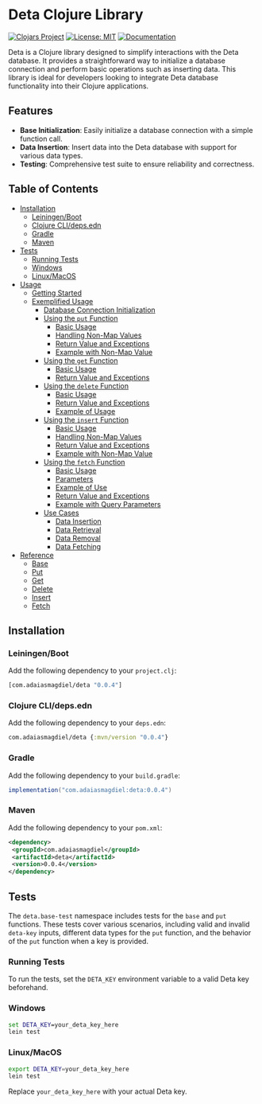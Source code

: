 # Deta Clojure Library

[![Clojars Project](https://img.shields.io/clojars/v/com.adaiasmagdiel/deta.svg)](https://clojars.org/com.adaiasmagdiel/deta)
[![License: MIT](https://img.shields.io/badge/License-MIT-yellow.svg)](https://opensource.org/licenses/MIT)
[![Documentation](https://img.shields.io/badge/MKDocs-Documentation-green.svg)](https://adaiasmagdiel.github.io/deta-clojure/)

Deta is a Clojure library designed to simplify interactions with the Deta database. It provides a straightforward way to initialize a database connection and perform basic operations such as inserting data. This library is ideal for developers looking to integrate Deta database functionality into their Clojure applications.

## Features

-  **Base Initialization**: Easily initialize a database connection with a simple function call.
-  **Data Insertion**: Insert data into the Deta database with support for various data types.
-  **Testing**: Comprehensive test suite to ensure reliability and correctness.

## Table of Contents

-  [Installation](#installation)
   -  [Leiningen/Boot](#leiningenboot)
   -  [Clojure CLI/deps.edn](#clojure-clidepsedn)
   -  [Gradle](#gradle)
   -  [Maven](#maven)
-  [Tests](#tests)
   -  [Running Tests](#running-tests)
   -  [Windows](#windows)
   -  [Linux/MacOS](#linuxmacos)
-  [Usage](./usage.md)
   -  [Getting Started](./usage.md#getting-started)
   -  [Exemplified Usage](./usage.md#exemplified-usage)
      -  [Database Connection Initialization](./usage.md#database-connection-initialization)
      -  [Using the `put` Function](./usage.md#using-the-put-function)
         -  [Basic Usage](./usage.md#basic-usage)
         -  [Handling Non-Map Values](./usage.md#handling-non-map-values)
         -  [Return Value and Exceptions](./usage.md#return-value-and-exceptions)
         -  [Example with Non-Map Value](./usage.md#example-with-non-map-value)
      -  [Using the `get` Function](./usage.md#using-the-get-function)
         -  [Basic Usage](./usage.md#basic-usage-1)
         -  [Return Value and Exceptions](./usage.md#return-value-and-exceptions-1)
      -  [Using the `delete` Function](./usage.md#using-the-delete-function)
         -  [Basic Usage](./usage.md#basic-usage-2)
         -  [Return Value and Exceptions](./usage.md#return-value-and-exceptions-2)
         -  [Example of Usage](./usage.md#example-of-usage)
      -  [Using the `insert` Function](./usage.md#using-the-insert-function)
         -  [Basic Usage](./usage.md#basic-usage-3)
         -  [Handling Non-Map Values](./usage.md#handling-non-map-values-1)
         -  [Return Value and Exceptions](./usage.md#return-value-and-exceptions-3)
         -  [Example with Non-Map Value](./usage.md#example-with-non-map-value-1)
      -  [Using the `fetch` Function](./usage.md#using-the-fetch-function)
         -  [Basic Usage](./usage.md#basic-usage-4)
         -  [Parameters](./usage.md#parameters)
         -  [Example of Use](./usage.md#example-of-use)
         -  [Return Value and Exceptions](./usage.md#return-value-and-exceptions-4)
         -  [Example with Query Parameters](./usage.md#example-with-query-parameters)
      -  [Use Cases](./usage.md#use-cases)
         -  [Data Insertion](./usage.md#data-insertion)
         -  [Data Retrieval](./usage.md#data-retrieval)
         -  [Data Removal](./usage.md#data-removal)
         -  [Data Fetching](./usage.md#data-fetching)
-  [Reference](./reference.md)
   -  [Base](./reference.md#base)
   -  [Put](./reference.md#put)
   -  [Get](./reference.md#get)
   -  [Delete](./reference.md#delete)
   -  [Insert](./reference.md#insert)
   -  [Fetch](./reference.md#fetch)

<a name="installation"></a>

## Installation

<a name="leiningenboot"></a>

### Leiningen/Boot

Add the following dependency to your `project.clj`:

```clojure
[com.adaiasmagdiel/deta "0.0.4"]
```

<a name="clojure-clidepsedn"></a>

### Clojure CLI/deps.edn

Add the following dependency to your `deps.edn`:

```clojure
com.adaiasmagdiel/deta {:mvn/version "0.0.4"}
```

<a name="gradle"></a>

### Gradle

Add the following dependency to your `build.gradle`:

```gradle
implementation("com.adaiasmagdiel:deta:0.0.4")
```

<a name="maven"></a>

### Maven

Add the following dependency to your `pom.xml`:

```xml
<dependency>
 <groupId>com.adaiasmagdiel</groupId>
 <artifactId>deta</artifactId>
 <version>0.0.4</version>
</dependency>
```

<a name="tests"></a>

## Tests

The `deta.base-test` namespace includes tests for the `base` and `put` functions. These tests cover various scenarios, including valid and invalid `deta-key` inputs, different data types for the `put` function, and the behavior of the `put` function when a key is provided.

<a name="running-tests"></a>

### Running Tests

To run the tests, set the `DETA_KEY` environment variable to a valid Deta key beforehand.

<a name="windows"></a>

### Windows

```cmd
set DETA_KEY=your_deta_key_here
lein test
```

<a name="linuxmacos"></a>

### Linux/MacOS

```bash
export DETA_KEY=your_deta_key_here
lein test
```

Replace `your_deta_key_here` with your actual Deta key.
